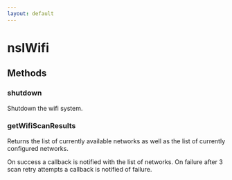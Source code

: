 ```yaml
---
layout: default
---
```


# nsIWifi #

## Methods ##

### shutdown ###

Shutdown the wifi system.


### getWifiScanResults ###

Returns the list of currently available networks as well as the list of
currently configured networks.

On success a callback is notified with the list of networks.
On failure after 3 scan retry attempts a callback is notified of failure.


